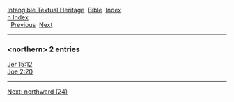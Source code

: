 [Intangible Textual Heritage](../../index)  [Bible](../index) 
[Index](index)   
[n Index](_n_)  
  [Previous](c07889)  [Next](c07891) 

------------------------------------------------------------------------

### &lt;northern&gt; 2 entries

[Jer 15:12](../kjv/jer015.htm#012)  
[Joe 2:20](../kjv/joe002.htm#020)  

------------------------------------------------------------------------

[Next: northward (24)](c07891)
